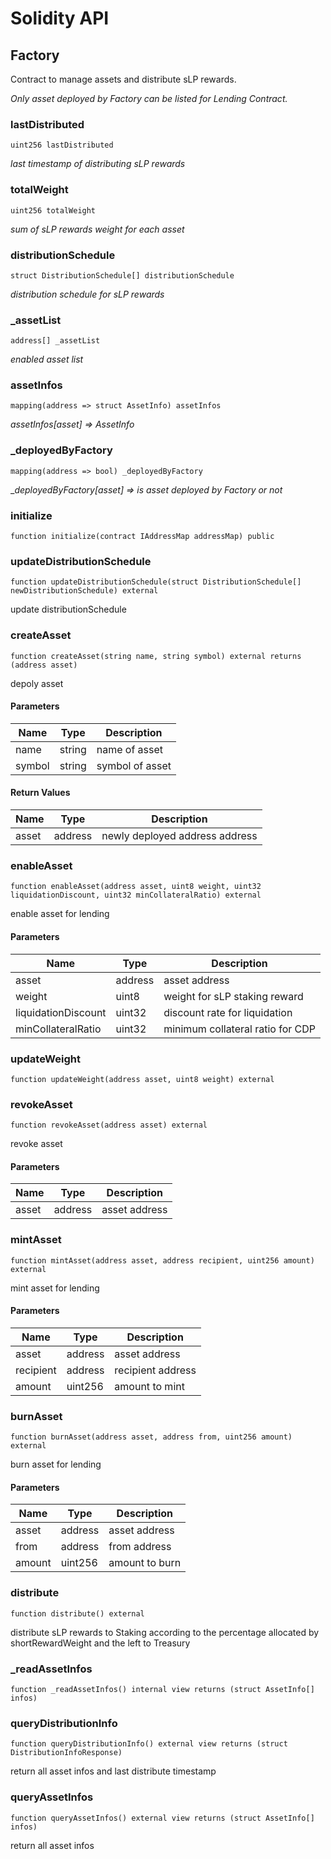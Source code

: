 # Solidity API

## Factory

Contract to manage assets and distribute sLP rewards.

_Only asset deployed by Factory can be listed for Lending Contract._

### lastDistributed

```solidity
uint256 lastDistributed
```

_last timestamp of distributing sLP rewards_

### totalWeight

```solidity
uint256 totalWeight
```

_sum of sLP rewards weight for each asset_

### distributionSchedule

```solidity
struct DistributionSchedule[] distributionSchedule
```

_distribution schedule for sLP rewards_

### _assetList

```solidity
address[] _assetList
```

_enabled asset list_

### assetInfos

```solidity
mapping(address => struct AssetInfo) assetInfos
```

_assetInfos[asset] => AssetInfo_

### _deployedByFactory

```solidity
mapping(address => bool) _deployedByFactory
```

__deployedByFactory[asset] => is asset deployed by Factory or not_

### initialize

```solidity
function initialize(contract IAddressMap addressMap) public
```

### updateDistributionSchedule

```solidity
function updateDistributionSchedule(struct DistributionSchedule[] newDistributionSchedule) external
```

update distributionSchedule

### createAsset

```solidity
function createAsset(string name, string symbol) external returns (address asset)
```

depoly asset

#### Parameters

| Name | Type | Description |
| ---- | ---- | ----------- |
| name | string | name of asset |
| symbol | string | symbol of asset |

#### Return Values

| Name | Type | Description |
| ---- | ---- | ----------- |
| asset | address | newly deployed address address |

### enableAsset

```solidity
function enableAsset(address asset, uint8 weight, uint32 liquidationDiscount, uint32 minCollateralRatio) external
```

enable asset for lending

#### Parameters

| Name | Type | Description |
| ---- | ---- | ----------- |
| asset | address | asset address |
| weight | uint8 | weight for sLP staking reward |
| liquidationDiscount | uint32 | discount rate for liquidation |
| minCollateralRatio | uint32 | minimum collateral ratio for CDP |

### updateWeight

```solidity
function updateWeight(address asset, uint8 weight) external
```

### revokeAsset

```solidity
function revokeAsset(address asset) external
```

revoke asset

#### Parameters

| Name | Type | Description |
| ---- | ---- | ----------- |
| asset | address | asset address |

### mintAsset

```solidity
function mintAsset(address asset, address recipient, uint256 amount) external
```

mint asset for lending

#### Parameters

| Name | Type | Description |
| ---- | ---- | ----------- |
| asset | address | asset address |
| recipient | address | recipient address |
| amount | uint256 | amount to mint |

### burnAsset

```solidity
function burnAsset(address asset, address from, uint256 amount) external
```

burn asset for lending

#### Parameters

| Name | Type | Description |
| ---- | ---- | ----------- |
| asset | address | asset address |
| from | address | from address |
| amount | uint256 | amount to burn |

### distribute

```solidity
function distribute() external
```

distribute sLP rewards to Staking according to the percentage allocated
by shortRewardWeight and the left to Treasury

### _readAssetInfos

```solidity
function _readAssetInfos() internal view returns (struct AssetInfo[] infos)
```

### queryDistributionInfo

```solidity
function queryDistributionInfo() external view returns (struct DistributionInfoResponse)
```

return all asset infos and last distribute timestamp

### queryAssetInfos

```solidity
function queryAssetInfos() external view returns (struct AssetInfo[] infos)
```

return all asset infos

